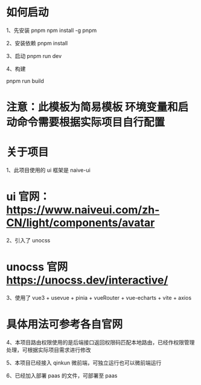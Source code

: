 <!--
 * @Author: zwc 6537397+uni-yunApp@user.noreply.gitee.com
 * @Date: 2023-11-15 09:21:01
 * @LastEditors: zwc 6537397+uni-yunApp@user.noreply.gitee.com
 * @LastEditTime: 2023-11-15 09:32:16
 * @FilePath: \template-vue3-admin-naiveui\README.md
 * @Description: 这是默认设置,请设置`customMade`, 打开koroFileHeader查看配置 进行设置: https://github.com/OBKoro1/koro1FileHeader/wiki/%E9%85%8D%E7%BD%AE
-->

# 如何启动

1、先安装 pnpm
npm install -g pnpm

2、安装依赖
pnpm install

3、启动
pnpm run dev

4、构建

pnpm run build

# 注意：此模板为简易模板 环境变量和启动命令需要根据实际项目自行配置

# 关于项目

1、此项目使用的 ui 框架是 naive-ui

# ui 官网：https://www.naiveui.com/zh-CN/light/components/avatar

2、引入了 unocss

# unocss 官网 https://unocss.dev/interactive/

3、使用了 vue3 + usevue + pinia + vueRouter + vue-echarts + vite + axios

# 具体用法可参考各自官网

4、本项目路由权限使用的是后端接口返回权限码匹配本地路由，已经作权限管理处理，可根据实际项目需求进行修改

5、本项目已经接入 qinkun 微前端，可独立运行也可以微前端运行

6、已经加入部署 paas 的文件，可部署至 paas
